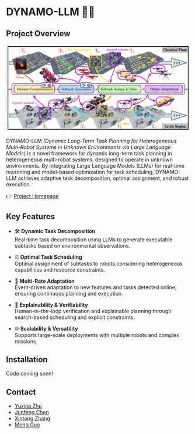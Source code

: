 # DYNAMO-LLM 🚀🤖

## Project Overview

![image](docs/static/images/the-first-figure.jpg)

DYNAMO-LLM *(Dynamic Long-Term Task Planning for Heterogeneous Multi-Robot Systems in Unknown Environments via Large Language Models)* is a novel framework for dynamic long-term task planning in heterogeneous multi-robot systems, designed to operate in unknown environments. By integrating Large Language Models (LLMs) for real-time reasoning and model-based optimization for task scheduling, DYNAMO-LLM achieves adaptive task decomposition, optimal assignment, and robust execution.

👉 [Project Homepage](https://tcxm.github.io/DYNAMO-LLM/)

## Key Features

- 🛠️ **Dynamic Task Decomposition**  
  Real-time task decomposition using LLMs to generate executable subtasks based on environmental observations.
  
- ⏰ **Optimal Task Scheduling**  
  Optimal assignment of subtasks to robots considering heterogeneous capabilities and resource constraints.
  
- 🔁 **Multi-Rate Adaptation**  
  Event-driven adaptation to new features and tasks detected online, ensuring continuous planning and execution.
  
- 📝 **Explainability & Verifiability**  
  Human-in-the-loop verification and explainable planning through search-based scheduling and explicit constraints.
  
- 🌐 **Scalability & Versatility**  
  Supports large-scale deployments with multiple robots and complex missions.

## Installation

Code coming soon!

## Contact

- [Yuxiao Zhu](mailto:yuxiao.zhu@dukekunshan.edu.cn)
- [Junfeng Chen](mailto:chenjunfeng@stu.pku.edu.cn)
- [Xintong Zhang](mailto:xintong.zhang@dukekunshan.edu.cn)
- [Meng Guo](mailto:meng.guo@pku.edu.cn)
